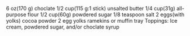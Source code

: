 6 oz(170 g) choclate
1/2 cup(115 g:1 stick) unsalted butter
1/4 cup(31g) all-purpose flour
1/2 cup(60g) powdered sugar
1/8 teaspoon salt
2 eggs(with yolks)
cocoa powder
2 egg yolks
ramekins or muffin tray
Toppings: Ice cream, powdered sugar, and/or choclate syrup